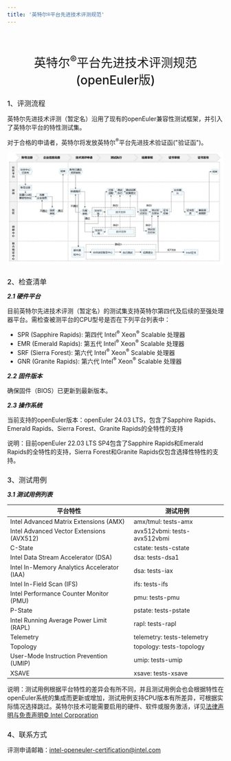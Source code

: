 ```yaml
---
title: '英特尔®平台先进技术评测规范'
---
```


# 英特尔<sup>®</sup>平台先进技术评测规范(openEuler版)

<div class = "markdown">

### 1、评测流程

英特尔先进技术评测（暂定名）沿用了现有的openEuler兼容性测试框架，并引入了英特尔平台的特性测试集。

对于合格的申请者，英特尔将发放英特尔<sup>®</sup>平台先进技术验证函("验证函")。

![测评流程](./openEuler-technology-evaluation-process.jpg)

### 2、检查清单

##### 2.1 硬件平台

目前英特尔先进技术评测（暂定名）的测试集支持英特尔第四代及后续的至强处理器平台。需检查被测平台的CPU型号是否在下列平台列表中：

- SPR (Sapphire Rapids): 第四代 Intel<sup>®</sup> Xeon<sup>®</sup> Scalable 处理器
- EMR (Emerald Rapids): 第五代 Intel<sup>®</sup> Xeon<sup>®</sup> Scalable 处理器
- SRF (Sierra Forest): 第六代 Intel<sup>®</sup> Xeon<sup>®</sup> Scalable 处理器
- GNR (Granite Rapids): 第六代 Intel<sup>®</sup> Xeon<sup>®</sup> Scalable 处理器

##### 2.2 固件版本

确保固件（BIOS）已更新到最新版本。

##### 2.3 操作系统

当前支持的openEuler版本：openEuler 24.03 LTS，包含了Sapphire Rapids、Emerald Rapids、Sierra Forest、Granite Rapids的全特性的支持

说明：目前openEuler 22.03 LTS SP4包含了Sapphire Rapids和Emerald Rapids的全特性的支持，Sierra Forest和Granite Rapids仅包含选择性特性的支持。

### 3、测试用例

##### 3.1 测试用例列表

| 平台特性                                    | 测试用例                     |
| ------------------------------------------- | ---------------------------- |
| Intel Advanced Matrix Extensions (AMX)      | amx/tmul: tests-amx          |
| Intel Advanced Vector Extensions (AVX512)   | avx512vbmi: tests-avx512vbmi |
| C-State                                     | cstate: tests-cstate         |
| Intel Data Stream Accelerator (DSA)         | dsa: tests-dsa1              |
| Intel In-Memory Analytics Accelerator (IAA) | dsa: tests-iax               |
| Intel In-Field Scan (IFS)                   | ifs: tests-ifs               |
| Intel Performance Counter Monitor (PMU)     | pmu: tests-pmu               |
| P-State                                     | pstate: tests-pstate         |
| Intel Running Average Power Limit (RAPL)    | rapl: tests-rapl             |
| Telemetry                                   | telemetry: tests-telemetry   |
| Topology                                    | topology: tests-topology     |
| User-Mode Instruction Prevention (UMIP)     | umip: tests-umip             |
| XSAVE                                       | xsave: tests-xsave           |

说明：测试用例根据平台特性的差异会有所不同，并且测试用例会也会根据特性在openEuler系统的集成而更新或增加，测试用例支持CPU版本有所差异，可根据实际情况选择跳过。英特尔技术可能需要启用的硬件、软件或服务激活，详见[法律声明与免责声明© Intel Corporation](https://edc.intel.com/content/www/us/en/products/performance/benchmarks/overview/) 
### 4、联系方式

评测申请邮箱：[intel-openeuler-certification@intel.com](mailto:intel-openeuler-certification@intel.com)

</div>

<style scoped lang="scss">
h1 {
    @include display3;
    text-align: center;
    font-weight:500;
    margin-top:64px;
    @media (max-width: 600px) {
        margin-top:32px;
    }
}
.markdown {
    h3 {
        font-weight: 500;
        margin-bottom:12px;
    }
    h5 {
        margin-top:8px;
        margin-bottom:8px;
    }
}
</style>